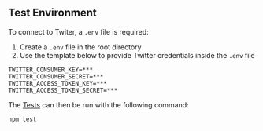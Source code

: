 ## Test Environment

To connect to Twiter, a `.env` file is required:

1. Create a `.env` file in the root directory
2. Use the template below to provide Twitter credentials inside the `.env` file

```
TWITTER_CONSUMER_KEY=***
TWITTER_CONSUMER_SECRET=***
TWITTER_ACCESS_TOKEN_KEY=***
TWITTER_ACCESS_TOKEN_SECRET=***
```

The [Tests](../README.md#tests) can then be run with the following command:

```
npm test
```
